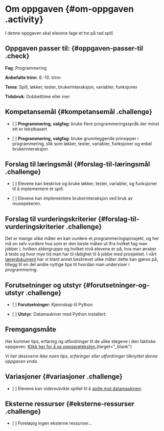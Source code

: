 # Om oppgaven {#om-oppgaven .activity}

I denne oppgaven skal elevene lage et tre på rad spill.

## Oppgaven passer til: {#oppgaven-passer-til .check}

**Fag**: Programmering

**Anbefalte trinn**: 8.-10. trinn

**Tema**: Spill, løkker, tester, brukerinteraksjon, variabler,
funksjoner

**Tidsbruk**: Dobbelttime eller mer

## Kompetansemål {#kompetansemål .challenge}

-   \[ \] **Programmering, valgfag**: bruke flere programmeringsspråk
    der minst ett er tekstbasert

-   \[ \] **Programmering, valgfag**: bruke grunnleggende prinsipper i
    programmering, slik som løkker, tester, variabler, funksjoner og
    enkel brukerinteraksjon

## Forslag til læringsmål {#forslag-til-læringsmål .challenge}

-   \[ \] Elevene kan beskrive og bruke løkker, tester, variabler, og
    funksjoner til å implementere et spill.

-   \[ \] Elevene kan implementere brukerinteraksjon ved bruk av
    musepekeren.

## Forslag til vurderingskriterier {#forslag-til-vurderingskriterier .challenge}

Det er mange ulike måter en kan vurdere et programmeringsprosjekt, og
her må en selv vurdere hva som er den beste måten ut ifra hvilket fag
man jobber i, hvilken aldergruppe og hvilket nivå elevene er på, hva man
ønsker å teste og hvor mye tid man har til rådighet til å jobbe med
prosjektet. I vårt
[lærerdokument](../../pages/hvordan_bruke_lærerveiledning.html) har vi
blant annet beskrevet ulike måter dette kan gjøres på, tillegg til en
del andre nyttige tips til hvordan man underviser i programmering.

## Forutsetninger og utstyr {#forutsetninger-og-utstyr .challenge}

-   \[ \] **Forutsetninger**: Kjennskap til Python

-   \[ \] **Utstyr**: Datamaskiner med Python installert.

## Fremgangsmåte

Her kommer tips, erfaring og utfordringer til de ulike stegene i den
faktiske oppgaven. [Klikk her for å se
oppgaveteksten.](../tre_pa_rad/tre_pa_rad.html){target="_blank"}

*Vi har dessverre ikke noen tips, erfaringer eller utfordringer
tilknyttet denne oppgaven enda.*

## Variasjoner {#variasjoner .challenge}

-   \[ \] Elevene kan videreutvikle spillet til å [spille mot
    datamaskinen](../tre_pa_rad_mot_datamaskinen/tre_pa_rad_mot_datamaskinen.html).

## Eksterne ressurser {#eksterne-ressurser .challenge}

-   \[ \] Foreløpig ingen eksterne ressurser...

